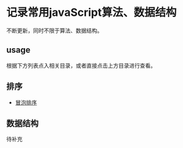# 记录常用javaScript算法、数据结构

不断更新，同时不限于算法、数据结构。

## usage

根据下方列表点入相关目录，或者直接点击上方目录进行查看。



## 排序

+ [冒泡排序]("<https://github.com/thehead/JavaScript-algorithm/blob/master/sort/bubble%E5%86%92%E6%B3%A1%E6%8E%92%E5%BA%8F/bubble%E5%86%92%E6%B3%A1%E6%8E%92%E5%BA%8F.md>")

## 数据结构

待补充



